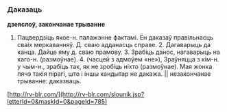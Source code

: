 ### Даказаць
**дзеяслоў, закончанае трыванне**

1. Пацвердзіць якое-н. палажэнне фактамі. Ён даказаў правільнасць сваіх меркаванняў. Д. сваю адданасць справе. 2. Дагаварыць да канца. Дайце яму д. сваю прамову. 3. Зрабіць данос, нагаварыць на каго-н. (размоўнае). 4. (часцей з адмоўем «не»), Зраўняцца з кім-н. у чым-н., зрабіць так, як не зробіць ніхто (размоўнае). Мая жонка пячэ такія пірагі, што і іншы кандытар не дакажа. || незакончанае трыванне: даказваць.

<a rel="author">[http://rv-blr.com/](http://rv-blr.com/slounik.jsp?letterId=0&maskId=0&pageId=785)</a>
